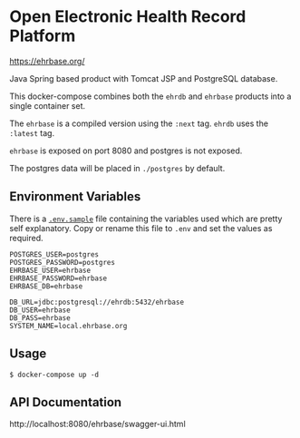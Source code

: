 # Open Electronic Health Record Platform

https://ehrbase.org/

Java Spring based product with Tomcat JSP and PostgreSQL database.

This docker-compose combines both the `ehrdb` and `ehrbase` products into a single container set.

The `ehrbase` is a compiled version using the `:next` tag. `ehrdb` uses the `:latest` tag.

`ehrbase` is exposed on port 8080 and postgres is not exposed.

The postgres data will be placed in `./postgres` by default.

## Environment Variables

There is a [`.env.sample`](.env.sample) file containing the variables used which are pretty self explanatory. Copy or rename this file to `.env` and set the values as required.

```properties
POSTGRES_USER=postgres
POSTGRES_PASSWORD=postgres
EHRBASE_USER=ehrbase
EHRBASE_PASSWORD=ehrbase
EHRBASE_DB=ehrbase

DB_URL=jdbc:postgresql://ehrdb:5432/ehrbase
DB_USER=ehrbase
DB_PASS=ehrbase
SYSTEM_NAME=local.ehrbase.org
```

## Usage

```shll
$ docker-compose up -d
```

## API Documentation

http://localhost:8080/ehrbase/swagger-ui.html